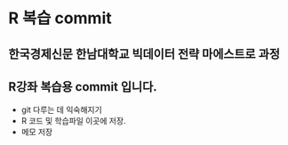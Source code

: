 # R 복습 commit

## 한국경제신문 한남대학교 빅데이터 전략 마에스트로 과정
## R강좌 복습용 commit 입니다.

- git 다루는 데 익숙해지기
- R 코드 및 학습파일 이곳에 저장.
- 메모 저장
